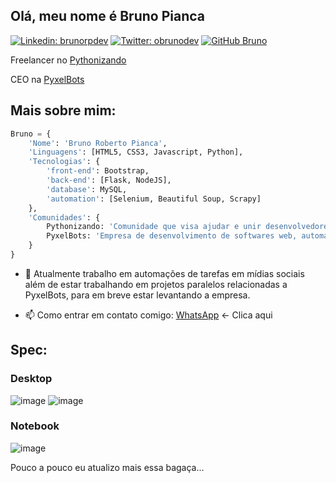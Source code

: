 ## Olá, meu nome é Bruno Pianca

[![Linkedin: brunorpdev](https://img.shields.io/badge/-brunorpdev-blue?style=flat-square&logo=Linkedin&logoColor=white&link=https://www.linkedin.com/in/brunorpdev/)](https://www.linkedin.com/in/brunorpdev/)
[![Twitter: obrunodev](https://img.shields.io/twitter/follow/obrunodev?style=social)](https://twitter.com/obrunodev)
[![GitHub Bruno](https://img.shields.io/github/followers/obrunodev?label=follow&style=social)](https://github.com/obrunodev)

Freelancer no [Pythonizando](https://instagram.com/pythonizando)

CEO na [PyxelBots](https://github.com/pyxelweb)

## Mais sobre mim:

```python
Bruno = {
    'Nome': 'Bruno Roberto Pianca',
    'Linguagens': [HTML5, CSS3, Javascript, Python],
    'Tecnologias': {
        'front-end': Bootstrap,
        'back-end': [Flask, NodeJS],
        'database': MySQL,
        'automation': [Selenium, Beautiful Soup, Scrapy]
    },
    'Comunidades': {
        Pythonizando: 'Comunidade que visa ajudar e unir desenvolvedores no Brasil e no mundo em busca de networking e compartilhar conhecimento.',
        PyxelBots: 'Empresa de desenvolvimento de softwares web, automações e BOTs.'
    }
}
```

- 🔭 Atualmente trabalho em automações de tarefas em mídias sociais além de estar trabalhando em projetos paralelos relacionadas a PyxelBots, para em breve estar levantando a empresa.

- 📫 Como entrar em contato comigo: 
[WhatsApp](https://whats.link/obrunozap) <- Clica aqui

## Spec:
### Desktop
![image](https://img.shields.io/badge/AMD-Radeon_RX_580-ED1C24?style=for-the-badge&logo=amd&logoColor=white)
![image](https://img.shields.io/badge/AMD-Ryzen_5_2600-ED1C24?style=for-the-badge&logo=amd&logoColor=white)

### Notebook
![image](https://img.shields.io/badge/Windows-HP_246_G6-0078D6?style=for-the-badge&logo=windows&logoColor=white)

Pouco a pouco eu atualizo mais essa bagaça...
